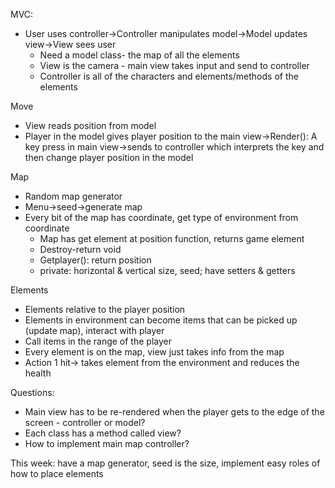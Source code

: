 MVC: 
- User uses controller->Controller manipulates model->Model updates view->View sees user 
  - Need a model class- the map of all the elements
  - View is the camera - main view takes input and send to controller
  - Controller is all of the characters and elements/methods of the elements

Move
- View reads position from model
- Player in the model gives player position to the main view->Render(): A key press in main view->sends to controller which interprets the key and then change player position in the model

Map
- Random map generator
- Menu->seed->generate map
- Every bit of the map has coordinate, get type of environment from coordinate
   - Map has get element at position function, returns game element
   - Destroy-return void
   - Getplayer(): return position
   - private: horizontal & vertical size, seed; have setters & getters

Elements
- Elements relative to the player position
- Elements in environment can become items that can be picked up (update map), interact with player
- Call items in the range of the player
- Every element is on the map, view just takes info from the map
- Action 1 hit-> takes element from the environment and reduces the health


Questions:
- Main view has to be re-rendered when the player gets to the edge of the screen - controller or model?
- Each class has a method called view?
- How to implement main map controller?


This week: have a map generator, seed is the size, implement easy roles of how to place elements

